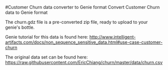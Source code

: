 #Customer Churn data converter to Genie format
Convert Customer Churn data to Genie format

The churn.gdz file is a pre-converted zip file, ready to upload to your genie's bottle.

Genie tutorial for this data is found here: http://www.intelligent-artifacts.com/docs/non_sequence_sensitive_data.html#use-case-customer-churn

The original data set can be found here: https://raw.githubusercontent.com/EricChiang/churn/master/data/churn.csv
